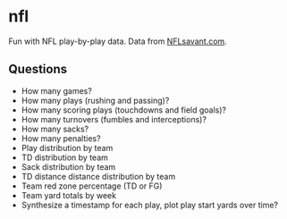 # nfl

Fun with NFL play-by-play data. Data from [NFLsavant.com](http://www.nflsavant.com/about.php).

## Questions

- How many games?
- How many plays (rushing and passing)?
- How many scoring plays (touchdowns and field goals)?
- How many turnovers (fumbles and interceptions)?
- How many sacks?
- How many penalties?
- Play distribution by team
- TD distribution by team
- Sack distribution by team
- TD distance distance distribution by team
- Team red zone percentage (TD or FG)
- Team yard totals by week
- Synthesize a timestamp for each play, plot play start yards over time?
